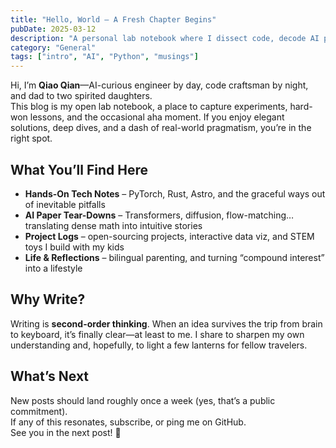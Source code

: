 ```yaml
---
title: "Hello, World — A Fresh Chapter Begins"
pubDate: 2025-03-12
description: "A personal lab notebook where I dissect code, decode AI papers, and ponder the quirky crossroads of tech, humanity, and everyday life."
category: "General"
tags: ["intro", "AI", "Python", "musings"]
---
```


Hi, I’m **Qiao Qian**—AI-curious engineer by day, code craftsman by night, and dad to two spirited daughters.  
This blog is my open lab notebook, a place to capture experiments, hard-won lessons, and the occasional aha moment. If you enjoy elegant solutions, deep dives, and a dash of real-world pragmatism, you’re in the right spot.

## What You’ll Find Here

- **Hands-On Tech Notes** – PyTorch, Rust, Astro, and the graceful ways out of inevitable pitfalls  
- **AI Paper Tear-Downs** – Transformers, diffusion, flow-matching… translating dense math into intuitive stories  
- **Project Logs** – open-sourcing projects, interactive data viz, and STEM toys I build with my kids  
- **Life & Reflections** – bilingual parenting, and turning “compound interest” into a lifestyle

## Why Write?

Writing is **second-order thinking**. When an idea survives the trip from brain to keyboard, it’s finally clear—at least to me. I share to sharpen my own understanding and, hopefully, to light a few lanterns for fellow travelers.

## What’s Next

New posts should land roughly once a week (yes, that’s a public commitment).  
If any of this resonates, subscribe, or ping me on GitHub.  
See you in the next post! 🚀

